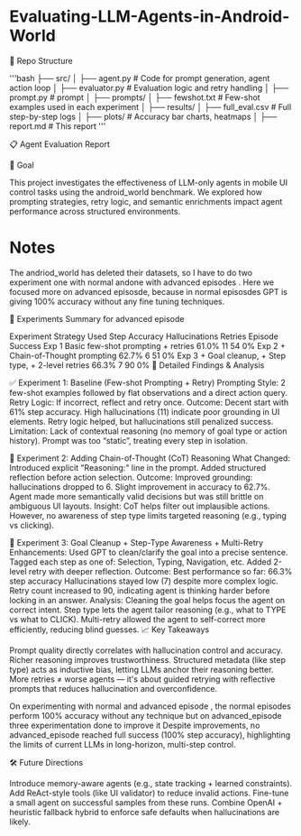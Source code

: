 # Evaluating-LLM-Agents-in-Android-World



📁 Repo Structure

'''bash
├── src/
│   ├── agent.py          # Code for prompt generation, agent action loop
│   ├── evaluator.py      # Evaluation logic and retry handling
│   ├── prompt.py       # prompt
│
├── prompts/
│   ├── fewshot.txt       # Few-shot examples used in each experiment
│
├── results/
│   ├── full_eval.csv     # Full step-by-step logs
│   ├── plots/            # Accuracy bar charts, heatmaps
│
├── report.md             # This report
'''

📋 Agent Evaluation Report

🧠 Goal

This project investigates the effectiveness of LLM-only agents in mobile UI control tasks using the android_world benchmark. We explored how prompting strategies, retry logic, and semantic enrichments impact agent performance across structured environments.

# Notes
The andriod_world has deleted their datasets, so I have to do two experiment one with normal andone with advanced episodes . Here we focused more on advanced episosde, because in normal episosdes GPT is giving 100% accuracy without any fine tuning techniques.



🧪 Experiments Summary for advanced episode

Experiment	Strategy Used	Step Accuracy	Hallucinations	Retries	Episode Success
Exp 1	Basic few-shot prompting + retries	61.0%	11	54	0%
Exp 2	+ Chain-of-Thought prompting	62.7%	6	51	0%
Exp 3	+ Goal cleanup, + Step type, + 2-level retries	66.3%	7	90	0%
🔬 Detailed Findings & Analysis

✅ Experiment 1: Baseline (Few-shot Prompting + Retry)
Prompting Style: 2 few-shot examples followed by flat observations and a direct action query.
Retry Logic: If incorrect, reflect and retry once.
Outcome:
Decent start with 61% step accuracy.
High hallucinations (11) indicate poor grounding in UI elements.
Retry logic helped, but hallucinations still penalized success.
Limitation:
Lack of contextual reasoning (no memory of goal type or action history).
Prompt was too “static”, treating every step in isolation.


🧠 Experiment 2: Adding Chain-of-Thought (CoT) Reasoning
What Changed:
Introduced explicit "Reasoning:" line in the prompt.
Added structured reflection before action selection.
Outcome:
Improved grounding: hallucinations dropped to 6.
Slight improvement in accuracy to 62.7%.
Agent made more semantically valid decisions but was still brittle on ambiguous UI layouts.
Insight:
CoT helps filter out implausible actions.
However, no awareness of step type limits targeted reasoning (e.g., typing vs clicking).

🔎 Experiment 3: Goal Cleanup + Step-Type Awareness + Multi-Retry
Enhancements:
Used GPT to clean/clarify the goal into a precise sentence.
Tagged each step as one of: Selection, Typing, Navigation, etc.
Added 2-level retry with deeper reflection.
Outcome:
Best performance so far: 66.3% step accuracy
Hallucinations stayed low (7) despite more complex logic.
Retry count increased to 90, indicating agent is thinking harder before locking in an answer.
Analysis:
Cleaning the goal helps focus the agent on correct intent.
Step type lets the agent tailor reasoning (e.g., what to TYPE vs what to CLICK).
Multi-retry allowed the agent to self-correct more efficiently, reducing blind guesses.
📈 Key Takeaways

Prompt quality directly correlates with hallucination control and accuracy. Richer reasoning improves trustworthiness.
Structured metadata (like step type) acts as inductive bias, letting LLMs anchor their reasoning better.
More retries ≠ worse agents — it's about guided retrying with reflective prompts that reduces hallucination and overconfidence.

On experimenting with normal and advanced episode , the normal episodes perform 100% accuracy without any technique but on advanced_episode three experimentation done to improve it
Despite improvements, no advanced_episode reached full success (100% step accuracy), highlighting the limits of current LLMs in long-horizon, multi-step control.

🛠 Future Directions

Introduce memory-aware agents (e.g., state tracking + learned constraints).
Add ReAct-style tools (like UI validator) to reduce invalid actions.
Fine-tune a small agent on successful samples from these runs.
Combine OpenAI + heuristic fallback hybrid to enforce safe defaults when hallucinations are likely.

